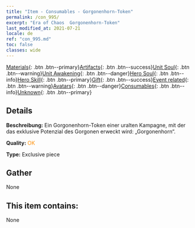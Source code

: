 ```yaml
---
title: "Item - Consumables - Gorgonenhorn-Token"
permalink: /con_995/
excerpt: "Era of Chaos  Gorgonenhorn-Token"
last_modified_at: 2021-07-21
locale: de
ref: "con_995.md"
toc: false
classes: wide
---
```

 [Materials](/ItemsDE/){: .btn .btn--primary}[Artifacts](/ItemsDE/Artifacts/){: .btn .btn--success}[Unit Soul](/ItemsDE/UnitSoul/){: .btn .btn--warning}[Unit Awakening](/ItemsDE/UnitAwakening/){: .btn .btn--danger}[Hero Soul](/ItemsDE/HeroSoul/){: .btn .btn--info}[Hero Skill](/ItemsDE/HeroSkill/){: .btn .btn--primary}[Gift](/ItemsDE/Gift/){: .btn .btn--success}[Event related](/ItemsDE/Events/){: .btn .btn--warning}[Avatars](/ItemsDE/Avatars/){: .btn .btn--danger}[Consumables](/ItemsDE/Consumables/){: .btn .btn--info}[Unknown](/ItemsDE/Unknown/){: .btn .btn--primary}

## Details
 **Beschreibung:** Ein Gorgonenhorn-Token einer uralten Kampagne, mit der das exklusive Potenzial des Gorgonen erweckt wird: „Gorgonenhorn“.

 **Quality:** <span style="color: #FF8C00">OK</span>

 **Type:** Exclusive piece

## Gather

  None

## This item contains:

  None

